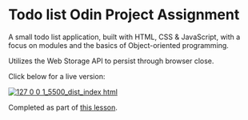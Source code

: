 # Todo list Odin Project Assignment

A small todo list application, built with HTML, CSS & JavaScript, with a focus on modules and the basics of Object-oriented programming.

Utilizes the Web Storage API to persist through browser close.

Click below for a live version:

[![127 0 0 1_5500_dist_index html](https://user-images.githubusercontent.com/103092686/165221419-7fde7b2e-b08f-4bfd-8ab8-8acbf364b23e.png)](https://kmsedu.github.io/todo-list/)

Completed as part of [this lesson](https://www.theodinproject.com/lessons/node-path-javascript-todo-list).